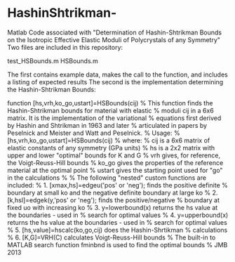 # HashinShtrikman-
Matlab Code associated with "Determination of Hashin-Shtrikman Bounds on the Isotropic Effective Elastic Moduli of Polycrystals of any Symmetry"
Two files are included in this repository:

test_HSBounds.m
HSBounds.m

The first contains example data, makes the call to the function, and includes a listing of expected results
The second is the implementation determining the Hashin-Shtrikman Bounds:

function [hs,vrh,ko_go,ustart]=HSBounds(cij)
% This function finds the Hashin-Shtrikman bounds for material with elastic
% moduli cij in a 6x6 matrix.  It is the implementation of the variational 
% equations first derived by Hashin and Shtrikman in 1963 and later
% articulated in papers by Peselnick and Meister and Watt and Peselnick. 
% Usage:
%       [hs,vrh,ko_go,ustart]=HSBounds(cij)
% where:
%     cij is a 6x6 matrix of elastic constants of any symmetry  (GPa units)
%     hs is a 2x2 matrix with upper and lower "optimal" bounds for K and G
%     vrh gives, for reference, the Voigt-Reuss-Hill bounds
%     ko_go gives the properties of the reference material at the optimal point
%     ustart gives the starting point used for "go" in the calculations
%
% The following "nested" custom functions are included:
%    1. [xmax,hs]=edgeu('pos' or 'neg'); finds the positive definite
%        boundary at small ko and the negative definite boundary at large ko
%    2. [k,hsl]=edgek(y,'pos' or 'neg'); finds the positive/negative
%        boundary at fixed uo with increasing ko
%    3.  y=lowerbound(x) returns the hs value at the boundaries - used in
%         search for optimal values
%    4.  y=upperbound(x) returns the hs value at the boundaries - used in
%         search for optimal values
%    5.  [hs,value]=hscalc(ko,go,cij) does the Hashin-Shrtikman
%         calculations
%    6.  [K,G]=VRH(C) calculates Voigt-Reuss-Hill bounds
% The built-in to MATLAB search function fminbnd is used to find the optimal bounds
%  JMB 2013
